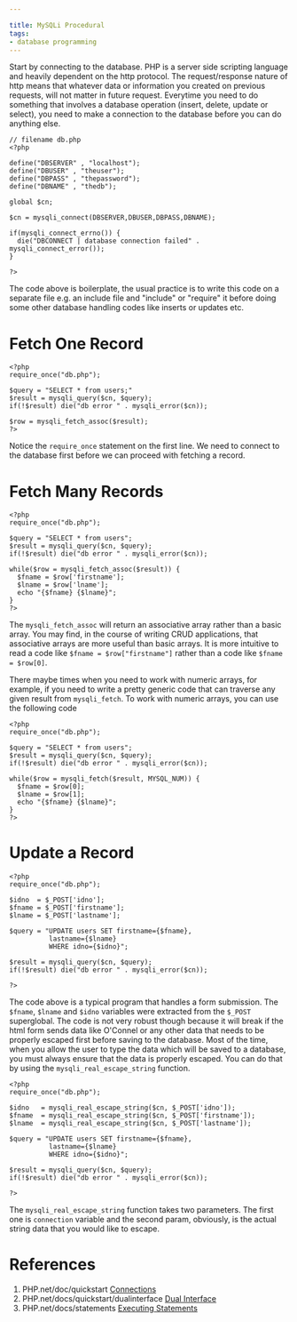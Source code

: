 ```yaml
---

title: MySQLi Procedural
tags:
- database programming
---
```


Start by connecting to the database. PHP is a server side scripting language and heavily dependent on the http protocol. The  request/response nature of http means that whatever data or information you created on previous requests, will not matter in future request. Everytime you need to do something that involves a database operation (insert, delete, update or select), you need to make a connection to the database before you can do anything else.

~~~
// filename db.php
<?php

define("DBSERVER" , "localhost");
define("DBUSER" , "theuser");
define("DBPASS" , "thepassword");
define("DBNAME" , "thedb");

global $cn;

$cn = mysqli_connect(DBSERVER,DBUSER,DBPASS,DBNAME);

if(mysqli_connect_errno()) {
  die("DBCONNECT | database connection failed" . mysqli_connect_error());	
}

?>
~~~

The code above is boilerplate, the usual practice is to write this code on a separate file e.g. an include file and "include" or "require" it before doing some other database handling codes like inserts or updates etc.

# Fetch One Record

~~~
<?php
require_once("db.php");

$query = "SELECT * from users;"
$result = mysqli_query($cn, $query);
if(!$result) die("db error " . mysqli_error($cn));

$row = mysqli_fetch_assoc($result);
?>
~~~

Notice the `require_once` statement on the first line. We need to connect to the database first before we can proceed with fetching a record. 


# Fetch Many Records

~~~
<?php
require_once("db.php");

$query = "SELECT * from users";
$result = mysqli_query($cn, $query);
if(!$result) die("db error " . mysqli_error($cn));

while($row = mysqli_fetch_assoc($result)) {
  $fname = $row['firstname'];
  $lname = $row['lname'];
  echo "{$fname} {$lname}";
}
?>
~~~

The `mysqli_fetch_assoc` will return an associative array rather than a basic array. You may find, in the course of writing CRUD applications, that associative arrays are more useful than basic arrays. It is more intuitive to read a code like `$fname = $row["firstname"]` rather than a code like `$fname = $row[0]`. 

There maybe times when you need to work with numeric arrays, for example, if you need to write a pretty generic code that can traverse any given result from `mysqli_fetch`. To work with numeric arrays, you can use the following code

~~~
<?php
require_once("db.php");

$query = "SELECT * from users";
$result = mysqli_query($cn, $query);
if(!$result) die("db error " . mysqli_error($cn));

while($row = mysqli_fetch($result, MYSQL_NUM)) {
  $fname = $row[0];
  $lname = $row[1];
  echo "{$fname} {$lname}";
}
?>
~~~ 

# Update a Record

~~~
<?php
require_once("db.php");

$idno  = $_POST['idno']; 
$fname = $_POST['firstname'];
$lname = $_POST['lastname'];

$query = "UPDATE users SET firstname={$fname}, 
          lastname={$lname} 
          WHERE idno={$idno}";

$result = mysqli_query($cn, $query);
if(!$result) die("db error " . mysqli_error($cn));

?>
~~~

The code above is a typical program that handles a form submission. The `$fname`,  `$lname` and `$idno` variables were extracted from the `$_POST` superglobal. The code is not very robust though because it will break if the html form sends data like O'Connel or  any other data that needs to be properly escaped first before saving to the database. Most of the time, when you allow the user to type the data which will be saved to a database, you must always ensure that the data is properly escaped. You can do that by using the `mysqli_real_escape_string` function. 

~~~
<?php
require_once("db.php");

$idno   = mysqli_real_escape_string($cn, $_POST['idno']); 
$fname  = mysqli_real_escape_string($cn, $_POST['firstname']); 
$lname  = mysqli_real_escape_string($cn, $_POST['lastname']); 

$query = "UPDATE users SET firstname={$fname}, 
          lastname={$lname} 
          WHERE idno={$idno}";

$result = mysqli_query($cn, $query);
if(!$result) die("db error " . mysqli_error($cn));

?>
~~~

The `mysqli_real_escape_string` function takes two parameters. The first one is `connection` variable and the second param, obviously, is the actual string data that you would like to escape.


# References

1. PHP.net/doc/quickstart [Connections](http://php.net/manual/en/mysqli.quickstart.connections.php)
2. PHP.net/docs/quickstart/dualinterface [Dual Interface](http://php.net/manual/en/mysqli.quickstart.dual-interface.php)
3. PHP.net/docs/statements [Executing Statements](http://php.net/manual/en/mysqli.quickstart.dual-interface.php)


